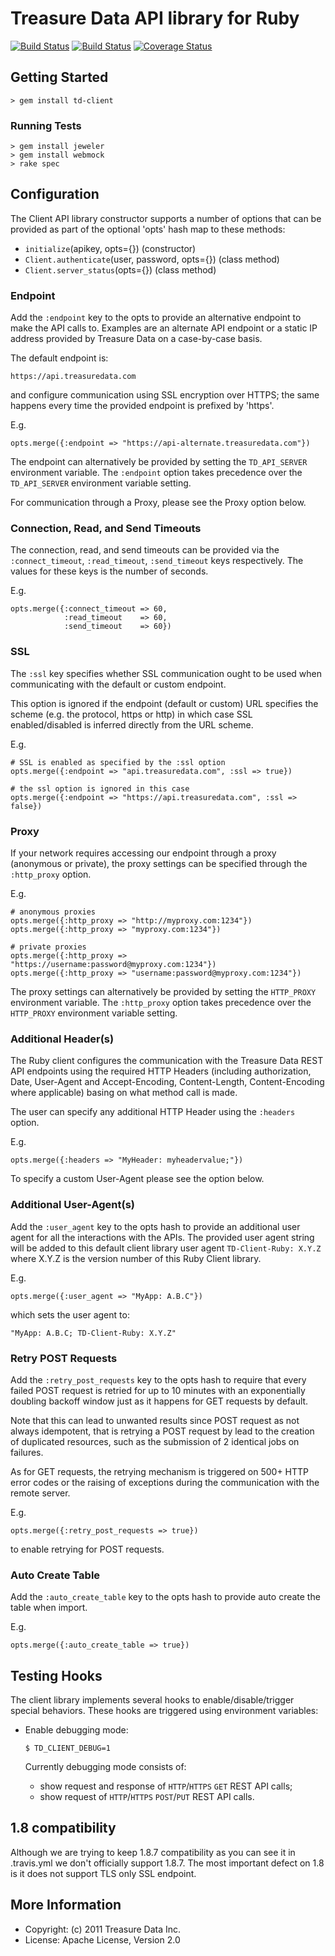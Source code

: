 # Treasure Data API library for Ruby
[<img src="https://travis-ci.org/treasure-data/td-client-ruby.svg?branch=master" alt="Build Status" />](https://travis-ci.org/treasure-data/td-client-ruby)
[<img src="https://ci.appveyor.com/api/projects/status/github/treasure-data/td-client-ruby?branch=master&svg=true" alt="Build Status" />](https://ci.appveyor.com/project/treasure-data/td-client-ruby/branch/master)
[<img src="https://coveralls.io/repos/treasure-data/td-client-ruby/badge.svg?branch=master&service=github" alt="Coverage Status" />](https://coveralls.io/github/treasure-data/td-client-ruby?branch=master)

## Getting Started

    > gem install td-client

### Running Tests

    > gem install jeweler
    > gem install webmock
    > rake spec

## Configuration

The Client API library constructor supports a number of options that can
be provided as part of the optional 'opts' hash map to these methods:

* `initialize`(apikey, opts={}) (constructor)
* `Client.authenticate`(user, password, opts={}) (class method)
* `Client.server_status`(opts={}) (class method)

### Endpoint

Add the `:endpoint` key to the opts to provide an alternative endpoint to make
the API calls to. Examples are an alternate API endpoint or a static IP address
provided by Treasure Data on a case-by-case basis.

The default endpoint is:

    https://api.treasuredata.com

and configure communication using SSL encryption over HTTPS; the same happens
every time the provided endpoint is prefixed by 'https'.

E.g.

    opts.merge({:endpoint => "https://api-alternate.treasuredata.com"})

The endpoint can alternatively be provided by setting the `TD_API_SERVER`
environment variable. The `:endpoint` option takes precedence over the
`TD_API_SERVER` environment variable setting.

For communication through a Proxy, please see the Proxy option below.

### Connection, Read, and Send Timeouts

The connection, read, and send timeouts can be provided via the
`:connect_timeout`, `:read_timeout`, `:send_timeout` keys respectively.
The values for these keys is the number of seconds.

E.g.

    opts.merge({:connect_timeout => 60,
                :read_timeout    => 60,
                :send_timeout    => 60})

### SSL

The `:ssl` key specifies whether SSL communication ought to be used when
communicating with the default or custom endpoint.

This option is ignored if the endpoint (default or custom) URL specifies the
scheme (e.g. the protocol, https or http) in which case SSL enabled/disabled is
inferred directly from the URL scheme.

E.g.

    # SSL is enabled as specified by the :ssl option
    opts.merge({:endpoint => "api.treasuredata.com", :ssl => true})

    # the ssl option is ignored in this case
    opts.merge({:endpoint => "https://api.treasuredata.com", :ssl => false})

### Proxy

If your network requires accessing our endpoint through a proxy (anonymous or
private), the proxy settings can be specified through the `:http_proxy` option.

E.g.

    # anonymous proxies
    opts.merge({:http_proxy => "http://myproxy.com:1234"})
    opts.merge({:http_proxy => "myproxy.com:1234"})

    # private proxies
    opts.merge({:http_proxy => "https://username:password@myproxy.com:1234"})
    opts.merge({:http_proxy => "username:password@myproxy.com:1234"})

The proxy settings can alternatively be provided by setting the `HTTP_PROXY`
environment variable. The `:http_proxy` option takes precedence over the
`HTTP_PROXY` environment variable setting.

### Additional Header(s)

The Ruby client configures the communication with the Treasure Data REST API
endpoints using the required HTTP Headers (including authorization, Date,
User-Agent and Accept-Encoding, Content-Length, Content-Encoding where
applicable) basing on what method call is made.

The user can specify any additional HTTP Header using the `:headers` option.

E.g.

    opts.merge({:headers => "MyHeader: myheadervalue;"})

To specify a custom User-Agent please see the option below.

### Additional User-Agent(s)

Add the `:user_agent` key to the opts hash to provide an additional user agent
for all the interactions with the APIs.
The provided user agent string will be added to this default client library user
agent `TD-Client-Ruby: X.Y.Z` where X.Y.Z is the version number of this Ruby
Client library.

E.g.

    opts.merge({:user_agent => "MyApp: A.B.C"})

which sets the user agent to:

    "MyApp: A.B.C; TD-Client-Ruby: X.Y.Z"

### Retry POST Requests

Add the `:retry_post_requests` key to the opts hash to require that every
failed POST request is retried for up to 10 minutes with an exponentially
doubling backoff window just as it happens for GET requests by default.

Note that this can lead to unwanted results since POST request as not always
idempotent, that is retrying a POST request by lead to the creation of
duplicated resources, such as the submission of 2 identical jobs on failures.

As for GET requests, the retrying mechanism is triggered on 500+ HTTP error
codes or the raising of exceptions during the communication with the remote
server.

E.g.

    opts.merge({:retry_post_requests => true})

to enable retrying for POST requests.

### Auto Create Table

Add the `:auto_create_table` key to the opts hash to provide auto create
the table when import.

E.g.

    opts.merge({:auto_create_table => true})

## Testing Hooks

The client library implements several hooks to enable/disable/trigger special
behaviors. These hooks are triggered using environment variables:

* Enable debugging mode:

    `$ TD_CLIENT_DEBUG=1`

  Currently debugging mode consists of:

  * show request and response of `HTTP`/`HTTPS` `GET` REST API calls;
  * show request of `HTTP`/`HTTPS` `POST`/`PUT` REST API calls.

## 1.8 compatibility

Although we are trying to keep 1.8.7 compatibility as you can see it in
.travis.yml we don't officially support 1.8.7. The most important defect
on 1.8 is it does not support TLS only SSL endpoint.

## More Information

  * Copyright: (c) 2011 Treasure Data Inc.
  * License: Apache License, Version 2.0
